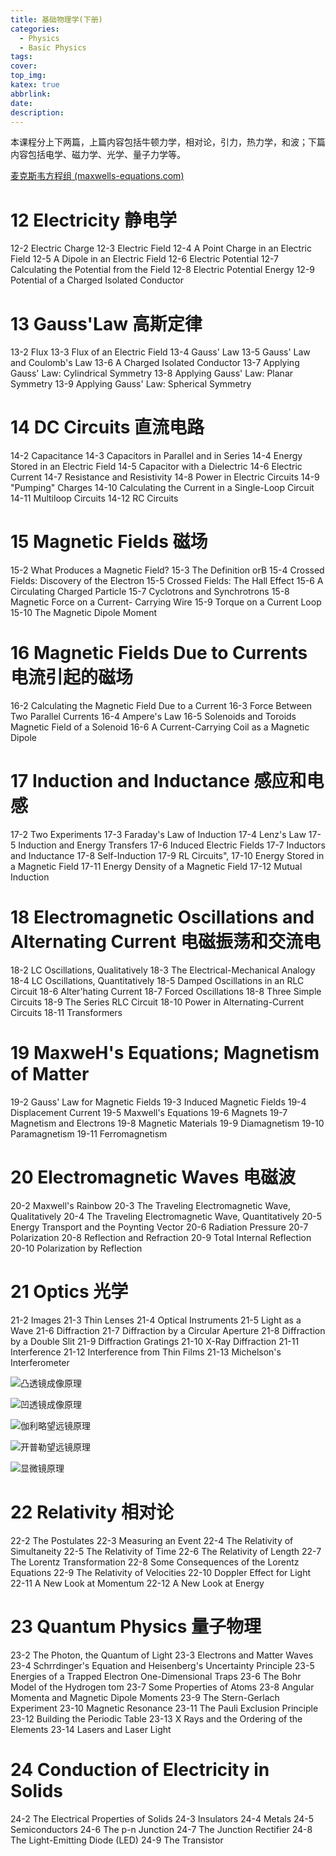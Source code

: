 ```yaml
---
title: 基础物理学(下册)
categories:
  - Physics
  - Basic Physics
tags:
cover: 
top_img: 
katex: true
abbrlink: 
date: 
description: 
---
```


本课程分上下两篇，上篇内容包括牛顿力学，相对论，引力，热力学，和波；下篇内容包括电学、磁力学、光学、量子力学等。

<!-- more -->

[麦克斯韦方程组 (maxwells-equations.com)](https://www.maxwells-equations.com/)

# 12 Electricity 静电学

12-2 Electric Charge
12-3 Electric Field
12-4 A Point Charge in an Electric
Field
12-5 A Dipole in an Electric Field
12-6 Electric Potential
12-7 Calculating the Potential from the Field
12-8 Electric Potential Energy
12-9 Potential of a Charged Isolated Conductor


# 13 Gauss'Law 高斯定律

13-2 Flux
13-3 Flux of an Electric Field
13-4 Gauss' Law
13-5 Gauss' Law and Coulomb's Law
13-6 A Charged Isolated Conductor
13-7 Applying Gauss' Law: Cylindrical Symmetry
13-8 Applying Gauss' Law: Planar Symmetry
13-9 Applying Gauss' Law: Spherical Symmetry


# 14 DC Circuits 直流电路

14-2 Capacitance
14-3 Capacitors in Parallel and in Series
14-4 Energy Stored in an Electric Field
14-5 Capacitor with a Dielectric
14-6 Electric Current
14-7 Resistance and Resistivity
14-8 Power in Electric Circuits
14-9 "Pumping" Charges
14-10 Calculating the Current in a Single-Loop Circuit
14-11 Multiloop Circuits
14-12 RC Circuits


# 15 Magnetic Fields 磁场

15-2 What Produces a Magnetic Field?
15-3 The Definition orB
15-4 Crossed Fields: Discovery of the Electron
15-5 Crossed Fields: The Hall Effect
15-6 A Circulating Charged Particle
15-7 Cyclotrons and Synchrotrons
15-8 Magnetic Force on a Current- Carrying Wire
15-9 Torque on a Current Loop
15-10 The Magnetic Dipole Moment


# 16 Magnetic Fields Due to Currents 电流引起的磁场

16-2 Calculating the Magnetic Field Due to a Current
16-3 Force Between Two Parallel Currents
16-4 Ampere's Law
16-5 Solenoids and Toroids Magnetic Field of a Solenoid
16-6 A Current-Carrying Coil as a Magnetic Dipole


# 17 Induction and Inductance 感应和电感

17-2 Two Experiments
17-3 Faraday's Law of Induction
17-4 Lenz's Law
17-5 Induction and Energy Transfers
17-6 Induced Electric Fields
17-7 Inductors and Inductance
17-8 Self-Induction
17-9 RL Circuits",
17-10 Energy Stored in a Magnetic Field
17-11 Energy Density of a Magnetic Field
17-12 Mutual Induction


# 18 Electromagnetic Oscillations and Alternating Current 电磁振荡和交流电

18-2 LC Oscillations, Qualitatively
18-3 The Electrical-Mechanical Analogy
18-4 LC Oscillations, Quantitatively
18-5 Damped Oscillations in an RLC Circuit
18-6 Alter'hating Current
18-7 Forced Oscillations
18-8 Three Simple Circuits
18-9 The Series RLC Circuit
18-10 Power in Alternating-Current Circuits
18-11 Transformers


# 19 MaxweH's Equations; Magnetism of Matter

19-2 Gauss' Law for Magnetic Fields
19-3 Induced Magnetic Fields
19-4 Displacement Current
19-5 Maxwell's Equations
19-6 Magnets
19-7 Magnetism and Electrons
19-8 Magnetic Materials
19-9 Diamagnetism
19-10 Paramagnetism
19-11 Ferromagnetism


# 20 Electromagnetic Waves 电磁波

20-2 Maxwell's Rainbow
20-3 The Traveling Electromagnetic Wave, Qualitatively
20-4 The Traveling Electromagnetic Wave, Quantitatively
20-5 Energy Transport and the Poynting Vector
20-6 Radiation Pressure
20-7 Polarization
20-8 Reflection and Refraction
20-9 Total Internal Reflection
20-10 Polarization by Reflection


# 21 Optics 光学

21-2 Images
21-3 Thin Lenses
21-4 Optical Instruments
21-5 Light as a Wave
21-6 Diffraction
21-7 Diffraction by a Circular Aperture
21-8 Diffraction by a Double Slit
21-9 Diffraction Gratings
21-10 X-Ray Diffraction
21-11 Interference
21-12 Interference from Thin Films
21-13 Michelson's Interferometer



![凸透镜成像原理](https://warehouse-1310574346.cos.ap-shanghai.myqcloud.com/images/physics/Convex_lens_imaging.svg)

![凹透镜成像原理](https://warehouse-1310574346.cos.ap-shanghai.myqcloud.com/images/physics/Concave_lens_imaging.svg)





![伽利略望远镜原理](https://warehouse-1310574346.cos.ap-shanghai.myqcloud.com/images/physics/Galileo_telescope.svg)



![开普勒望远镜原理](https://warehouse-1310574346.cos.ap-shanghai.myqcloud.com/images/physics/Kepler_telescope.svg)



![显微镜原理](https://warehouse-1310574346.cos.ap-shanghai.myqcloud.com/images/physics/microscope.svg)


# 22 Relativity 相对论

22-2 The Postulates
22-3 Measuring an Event
22-4 The Relativity of Simultaneity
22-5 The Relativity of Time
22-6 The Relativity of Length
22-7 The Lorentz Transformation
22-8 Some Consequences of the Lorentz Equations
22-9 The Relativity of Velocities
22-10 Doppler Effect for Light
22-11 A New Look at Momentum
22-12 A New Look at Energy


# 23 Quantum Physics 量子物理

23-2 The Photon, the Quantum of Light
23-3 Electrons and Matter Waves
23-4 Schrrdinger's Equation and Heisenberg's Uncertainty Principle
23-5 Energies of a Trapped Electron One-Dimensional Traps
23-6 The Bohr Model of the Hydrogen tom
23-7 Some Properties of Atoms
23-8 Angular Momenta and Magnetic Dipole Moments
23-9 The Stern-Gerlach Experiment
23-10 Magnetic Resonance
23-11 The Pauli Exclusion Principle
23-12 Building the Periodic Table
23-13 X Rays and the Ordering of the Elements
23-14 Lasers and Laser Light

# 24 Conduction of Electricity in Solids

24-2 The Electrical Properties of Solids
24-3 Insulators
24-4 Metals
24-5 Semiconductors
24-6 The p-n Junction
24-7 The Junction Rectifier
24-8 The Light-Emitting Diode (LED)
24-9 The Transistor

